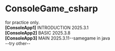 # ConsoleGame_csharp
for practice only.<br>
**[ConsoleApp1]** INTRODUCTION 2025.3.1<br>
**[ConsoleApp2]** BASIC 2025.3.8<br>
**[ConsoleApp3]** MAIN 2025.3.11--samegame in java<br>
--try other--
